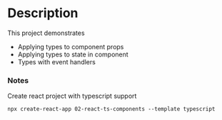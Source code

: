 # Description
This project demonstrates
- Applying types to component props
- Applying types to state in component
- Types with event handlers

### Notes
Create react project with typescript support
```shell
npx create-react-app 02-react-ts-components --template typescript
```